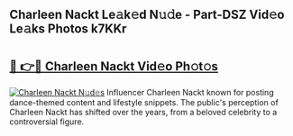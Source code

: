 ## Charleen Nackt Le𝚊k𝚎d N𝚞𝚍e - Part-DSZ Vid𝚎o Le𝚊ks Photos k7KKr

# <h2><a href="http://fb73mga.evod.top/?m=Charleen+Nackt">🔗 👉🔴 Charleen Nackt Vid𝚎o Ph𝚘t𝚘s</a></h2>

[![Charleen Nackt N𝚞d𝚎s](https://i.imgur.com/8V9OHl7.gif)](http://fb73mga.evod.top/?m=Charleen+Nackt)
Influencer Charleen Nackt known for posting dance-themed content and lifestyle snippets. The public's perception of Charleen Nackt has shifted over the years, from a beloved celebrity to a controversial figure. 
